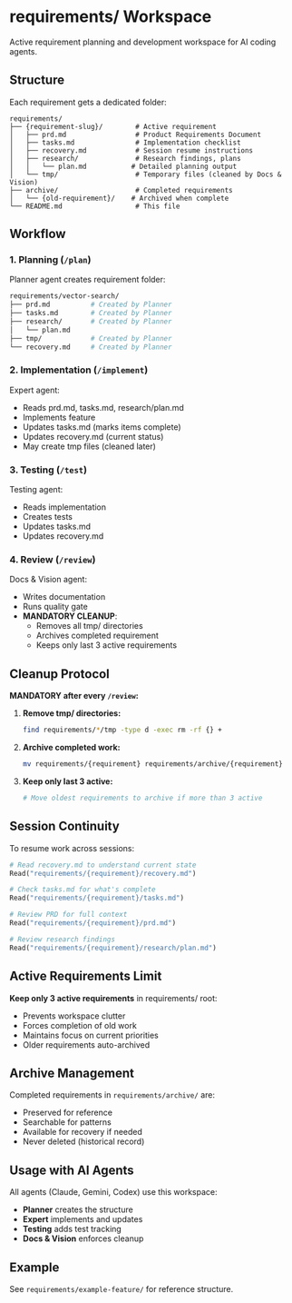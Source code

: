 # requirements/ Workspace

Active requirement planning and development workspace for AI coding agents.

## Structure

Each requirement gets a dedicated folder:

```
requirements/
├── {requirement-slug}/        # Active requirement
│   ├── prd.md                 # Product Requirements Document
│   ├── tasks.md               # Implementation checklist
│   ├── recovery.md            # Session resume instructions
│   ├── research/              # Research findings, plans
│   │   └── plan.md           # Detailed planning output
│   └── tmp/                   # Temporary files (cleaned by Docs & Vision)
├── archive/                   # Completed requirements
│   └── {old-requirement}/    # Archived when complete
└── README.md                  # This file
```

## Workflow

### 1. Planning (`/plan`)

Planner agent creates requirement folder:

```bash
requirements/vector-search/
├── prd.md          # Created by Planner
├── tasks.md        # Created by Planner
├── research/       # Created by Planner
│   └── plan.md
├── tmp/            # Created by Planner
└── recovery.md     # Created by Planner
```

### 2. Implementation (`/implement`)

Expert agent:

- Reads prd.md, tasks.md, research/plan.md
- Implements feature
- Updates tasks.md (marks items complete)
- Updates recovery.md (current status)
- May create tmp files (cleaned later)

### 3. Testing (`/test`)

Testing agent:

- Reads implementation
- Creates tests
- Updates tasks.md
- Updates recovery.md

### 4. Review (`/review`)

Docs & Vision agent:

- Writes documentation
- Runs quality gate
- **MANDATORY CLEANUP**:
    - Removes all tmp/ directories
    - Archives completed requirement
    - Keeps only last 3 active requirements

## Cleanup Protocol

**MANDATORY after every `/review`:**

1. **Remove tmp/ directories:**

   ```bash
   find requirements/*/tmp -type d -exec rm -rf {} +
   ```

2. **Archive completed work:**

   ```bash
   mv requirements/{requirement} requirements/archive/{requirement}
   ```

3. **Keep only last 3 active:**

   ```bash
   # Move oldest requirements to archive if more than 3 active
   ```

## Session Continuity

To resume work across sessions:

```python
# Read recovery.md to understand current state
Read("requirements/{requirement}/recovery.md")

# Check tasks.md for what's complete
Read("requirements/{requirement}/tasks.md")

# Review PRD for full context
Read("requirements/{requirement}/prd.md")

# Review research findings
Read("requirements/{requirement}/research/plan.md")
```

## Active Requirements Limit

**Keep only 3 active requirements** in requirements/ root:

- Prevents workspace clutter
- Forces completion of old work
- Maintains focus on current priorities
- Older requirements auto-archived

## Archive Management

Completed requirements in `requirements/archive/` are:

- Preserved for reference
- Searchable for patterns
- Available for recovery if needed
- Never deleted (historical record)

## Usage with AI Agents

All agents (Claude, Gemini, Codex) use this workspace:

- **Planner** creates the structure
- **Expert** implements and updates
- **Testing** adds test tracking
- **Docs & Vision** enforces cleanup

## Example

See `requirements/example-feature/` for reference structure.

